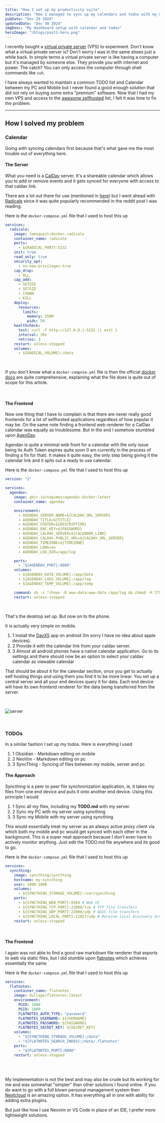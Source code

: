 ```yaml
---
title: "How I set up my productivity suite"
description: "How I managed to sync up my calendars and todos with my mobile phone and laptop using self hosted services. SyncThing is amazing for all of this."
pubDate: "Dec 29 2024"
updatedDate: "Dec 30 2024"
imgDesc: "My dashboard setup with calendar and todos"
heroImage: "/blogs/post1-hero.png"
---
```


I recently bought a [virtual private server](https://aws.amazon.com/what-is/vps/) (VPS) to experiment. Don't know what a virtual private server is? Don't worry I was in the same shoes just a while back. In simple terms a virtual private server is like having a computer but it's managed by someone else. They provide you with internet and power. The catch? You can only access the computer through shell commands like `ssh`.

I have always wanted to maintain a common TODO list and Calendar between my PC and Mobile but I never found a good enough solution that did not rely on buying some extra "premium" software. Now that I had my own VPS and access to the [awesome selfhosted](https://github.com/awesome-selfhosted/awesome-selfhosted) list, I felt it was time to fix the problem.

---

## How I solved my problem

### Calendar

Going with syncing calendars first because that's what gave me the most trouble out of everything here.

#### The Server

What you need is a [CalDav](https://help.one.com/hc/en-us/articles/115005586949-What-is-CalDAV) server. It's a shareable calendar which allows you to add or remove events and it gets synced for everyone with access to that caldav link.

There are a lot out there for use (mentioned in [here](https://github.com/awesome-selfhosted/awesome-selfhosted?tab=readme-ov-file#calendar--contacts)) but I went ahead with [Radicale](https://github.com/Kozea/Radicale) since it was quite popularly recommended in the reddit post I was reading.

Here is the `docker-compose.yml` file that I used to host this up

```yml
services:
  radicale:
    image: tomsquest/docker-radicale
    container_name: radicale
    ports:
      - ${RADICAL_PORT}:5232
    init: true
    read_only: true
    security_opt:
      - no-new-privileges:true
    cap_drop:
      - ALL
    cap_add:
      - SETUID
      - SETGID
      - CHOWN
      - KILL
    deploy:
      resources:
        limits:
          memory: 256M
          pids: 50
    healthcheck:
      test: curl -f http://127.0.0.1:5232 || exit 1
      interval: 30s
      retries: 3
    restart: unless-stopped
    volumes:
      - ${RADICAL_VOLUME}:/data
```

<br/>

If you don't know what a `docker-compose.yml` file is then the official [docker docs](https://docs.docker.com/compose/gettingstarted/) are quite comprehensive, explaining what the file does is quite out of scope for this article.

<br/>

#### The Frontend

Now one thing that I have to complain is that there are never really good frontends for a lot of selfhosted applications regardless of how popular it may be. On the same note finding a frontend web renderer for a CalDav calendar was equally as troublesome. But in the end I somehow stumbled upon [AgenDav](https://github.com/agendav/agendav).

Agendav is quite a minimal web front for a calendar with the only issue being its Auth Token expires quite soon (I am currently in the process of finding a fix for that). It makes it quite easy, the only step being giving it the calendar link and it spits out a ready to use calendar.

Here is the `docker-compose.yml` file that I used to host this up

```yml
version: "2"

services:
  agendav:
    image: ghcr.io/nagimov/agendav-docker:latest
    container_name: agendav

    environment:
      - AGENDAV_SERVER_NAME=${CALDAV_URL_SERVER}
      - AGENDAV_TITLE=${TITLE}
      - AGENDAV_FOOTER=${DESCRIPTION}
      - AGENDAV_ENC_KEY=${PASSWORD}
      - AGENDAV_CALDAV_SERVER=${CALENDAR_LINK}
      - AGENDAV_CALDAV_PUBLIC_URL=${CALDAV_URL_SERVER}
      - AGENDAV_TIMEZONE=${TIMEZONE}
      - AGENDAV_LANG=en
      - AGENDAV_LOG_DIR=/app/log

    ports:
      - "${AGENDAV_PORT}:8080"
    volumes:
      - ${AGENDAV_DATA_VOLUME}:/app/data
      - ${AGENDAV_LOGS_VOLUME}:/app/log
      - ${AGENDAV_TEMP_VOLUME}:/app/temp

    command: sh -c "chown -R www-data:www-data /app/log && chmod -R 775 /app/log && apache2-foreground"
    restart: unless-stopped
```

<br/>

That's the desktop set up. But now on to the phone.

It is actually very simple on mobile.

1. 1 Install the [DavX5](https://www.davx5.com/) app on android (Im sorry I have no idea about apple devices).
2. 2 Provide it with the calendar link from your caldav server.
3. 3 Almost all android phones have a native calendar application. Go to its settings and there should now be an option to select your caldav calendar as viewable calendar

That should be about it for the calendar section, once you get to actually self hosting things and using them you find it to be more linear. You set up a central server and all your end devices query it for data. Each end device will have its own frontend renderer for the data being transferred from the server.

<br/>

![server](/blogs/post1-caldav.png)

<br/>

### TODOs

In a similar fashion I set up my todos. Here is everything I used

1. 1 Obsidian - Markdown editing on mobile
2. 2 NeoVim - Markdown editing on pc
3. 3 SyncThing - Syncing of files between my mobile, server and pc

#### The Approach

Syncthing is a peer to peer file synchronization application, ie, it takes my files from one end device and puts it onto another end device. Using this principle I would

1. 1 Sync all my files, including my <strong>TODO.md</strong> with my server.
2. 2 Sync my PC with my server using syncthing
3. 3 Sync my Mobile with my server using syncthing

This would essentially treat my server as an always active proxy client via which both my mobile and pc would get synced with each other in the background. This is a super neat approach because I don't even have to actively monitor anything. Just edit the TODO.md file anywhere and its good to go.

Here is the `docker-compose.yml` file that I used to host this up

```yml
services:
  syncthing:
    image: syncthing/syncthing
    hostname: my-syncthing
    user: 1000:1000
    volumes:
      - ${SYNCTHING_STORAGE_VOLUME}:/var/syncthing
    ports:
      - ${SYNCTHING_WEB_PORT}:8384 # Web UI
      - ${SYNCTHING_TCP_PORT}:22000/tcp # TCP file transfers
      - ${SYNCTHING_UDP_PORT}:22000/udp # QUIC file transfers
      - ${SYNCTHING_LOCAL_PORT}:21027/udp # Receive local discovery broadcasts
    restart: unless-stopped
```

<br/>

#### The Frontend

I again was not able to find a good raw markdown file renderer that exports to web via static files, but I did stumble upon [flatnotes](https://github.com/dullage/flatnotes) which achieves essentially the same

Here is the `docker-compose.yml` file that I used to host this up

```yml
services:
  flatnotes:
    container_name: flatnotes
    image: dullage/flatnotes:latest
    environment:
      PUID: 1000
      PGID: 1000
      FLATNOTES_AUTH_TYPE: "password"
      FLATNOTES_USERNAME: ${USERNAME}
      FLATNOTES_PASSWORD: ${PASSWORD}
      FLATNOTES_SECRET_KEY: ${SECRET_KEY}
    volumes:
      - "${SYNCTHING_STORAGE_VOLUME}:/data"
      - "${FLATNOTES_SEARCH_INDEX}:/data/.flatnotes"
    ports:
      - "${FLATNOTES_PORT}:8080"
    restart: unless-stopped
```

<br/>
<br/>

My implementation is not the best and may also be crude but its working for me and was somewhat "simpler" than other solutions I found online. If you do want to go with a full blown personal management system then [Nextcloud](https://github.com/nextcloud) is an amazing option. It has everything all in one with ability for adding extra plugins.

But just like how I use Neovim or VS Code in place of an IDE, I prefer more lightweight solutions.
